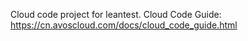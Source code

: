 Cloud code project for leantest. Cloud Code Guide: https://cn.avoscloud.com/docs/cloud_code_guide.html
